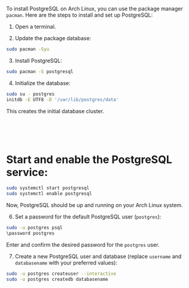 To install PostgreSQL on Arch Linux, you can use the package manager `pacman`. Here are the steps to install and set up PostgreSQL:

1. Open a terminal.

2. Update the package database:

```bash
sudo pacman -Syu
```

3. Install PostgreSQL:

```bash
sudo pacman -S postgresql
```

4. Initialize the database:

```bash
sudo su - postgres
initdb -E UTF8 -D '/var/lib/postgres/data'

```

This creates the initial database cluster.

<br> <br> <br>

# Start and enable the PostgreSQL service:

```bash
sudo systemctl start postgresql
sudo systemctl enable postgresql
```

Now, PostgreSQL should be up and running on your Arch Linux system.

6. Set a password for the default PostgreSQL user (`postgres`):

```bash
sudo -u postgres psql
\password postgres
```

Enter and confirm the desired password for the `postgres` user.

7. Create a new PostgreSQL user and database (replace `username` and `databasename` with your preferred values):

```bash
sudo -u postgres createuser --interactive
sudo -u postgres createdb databasename
```

